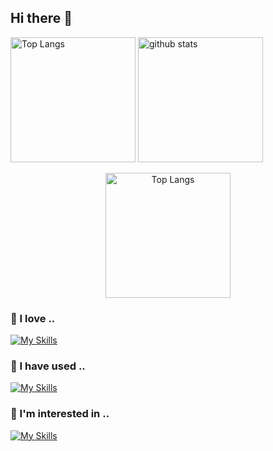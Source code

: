 ## Hi there 👋

<p align="left">
  <img alt="Top Langs" height="200px" src="https://github-readme-stats.vercel.app/api/top-langs/?username=chronoll&layout=donut&bg_color=30,e96443,904e95&title_color=ff&text_color=fff" />
  <img alt="github stats" height="200px" src="https://github-readme-stats.vercel.app/api?username=chronoll&bg_color=30,e96443,904e95&title_color=fff&text_color=fff&show_icons=true" />
</p>

<p align="center">
  <img alt="Top Langs" height="200px" src="https://github-profile-trophy.vercel.app/?username=chronoll&theme=dracula&column=7" />
</p>

### 🤍 I love ..  
[![My Skills](https://skillicons.dev/icons?i=cpp,php,laravel,py)](https://skillicons.dev)

### 🌱 I have used ..  

[![My Skills](https://skillicons.dev/icons?i=arduino,atom,aws,bash,c,css,docker,eclipse,emacs,fastapi,git,github,go,heroku,html,java,js,linux,mysql,nodejs,postgres,powershell,processing,react,sqlite,tailwind,ts,vim,visualstudio,vite,vscode)](https://skillicons.dev)

### 👀 I'm interested in ..  

[![My Skills](https://skillicons.dev/icons?i=nextjs)](https://skillicons.dev)  


<!--
**chronoll/chronoll** is a ✨ _special_ ✨ repository because its `README.md` (this file) appears on your GitHub profile.

Here are some ideas to get you started:

- 🔭 I’m currently working on ...
- 🌱 I’m currently learning ...
- 👯 I’m looking to collaborate on ...
- 🤔 I’m looking for help with ...
- 💬 Ask me about ...
- 📫 How to reach me: ...
- 😄 Pronouns: ...
- ⚡ Fun fact: ...
-->
